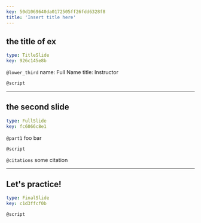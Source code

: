 ```yaml
---
key: 50d1069640da0172505ff26fdd6328f8
title: 'Insert title here'
---
```


## the title of ex

```yaml
type: TitleSlide
key: 926c145e8b
```

`@lower_third`
name: Full Name
title: Instructor

`@script`


---

## the second slide

```yaml
type: FullSlide
key: fc6066c8e1
```

`@part1`
foo bar

`@script`


`@citations`
some citation

---

## Let's practice!

```yaml
type: FinalSlide
key: c1d3ffcf0b
```

`@script`
